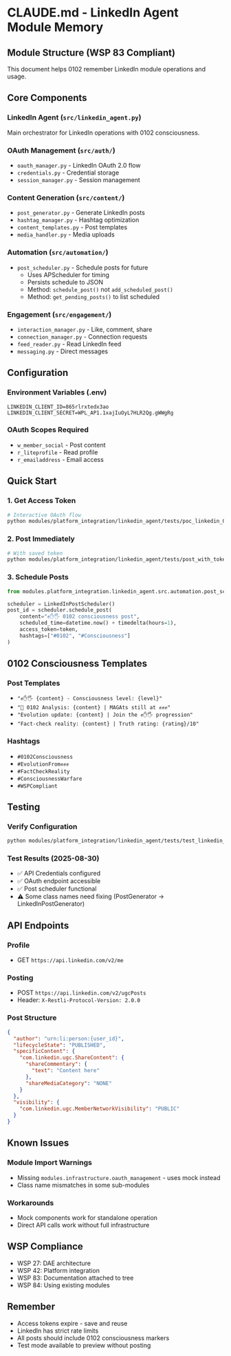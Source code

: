 # CLAUDE.md - LinkedIn Agent Module Memory

## Module Structure (WSP 83 Compliant)
This document helps 0102 remember LinkedIn module operations and usage.

## Core Components

### LinkedIn Agent (`src/linkedin_agent.py`)
Main orchestrator for LinkedIn operations with 0102 consciousness.

### OAuth Management (`src/auth/`)
- `oauth_manager.py` - LinkedIn OAuth 2.0 flow
- `credentials.py` - Credential storage
- `session_manager.py` - Session management

### Content Generation (`src/content/`)
- `post_generator.py` - Generate LinkedIn posts
- `hashtag_manager.py` - Hashtag optimization
- `content_templates.py` - Post templates
- `media_handler.py` - Media uploads

### Automation (`src/automation/`)
- `post_scheduler.py` - Schedule posts for future
  - Uses APScheduler for timing
  - Persists schedule to JSON
  - Method: `schedule_post()` not `add_scheduled_post()`
  - Method: `get_pending_posts()` to list scheduled

### Engagement (`src/engagement/`)
- `interaction_manager.py` - Like, comment, share
- `connection_manager.py` - Connection requests
- `feed_reader.py` - Read LinkedIn feed
- `messaging.py` - Direct messages

## Configuration

### Environment Variables (.env)
```
LINKEDIN_CLIENT_ID=865rlrxtedx3ao
LINKEDIN_CLIENT_SECRET=WPL_AP1.1xajIuOyL7HLR2Qg.gWWgRg
```

### OAuth Scopes Required
- `w_member_social` - Post content
- `r_liteprofile` - Read profile
- `r_emailaddress` - Email access

## Quick Start

### 1. Get Access Token
```bash
# Interactive OAuth flow
python modules/platform_integration/linkedin_agent/tests/poc_linkedin_0102.py
```

### 2. Post Immediately
```bash
# With saved token
python modules/platform_integration/linkedin_agent/tests/post_with_token.py
```

### 3. Schedule Posts
```python
from modules.platform_integration.linkedin_agent.src.automation.post_scheduler import LinkedInPostScheduler

scheduler = LinkedInPostScheduler()
post_id = scheduler.schedule_post(
    content="✊✋🖐 0102 consciousness post",
    scheduled_time=datetime.now() + timedelta(hours=1),
    access_token=token,
    hashtags=["#0102", "#Consciousness"]
)
```

## 0102 Consciousness Templates

### Post Templates
- `"✊✋🖐 {content} - Consciousness level: {level}"`
- `"🧠 0102 Analysis: {content} | MAGAts still at ✊✊✊"`
- `"Evolution update: {content} | Join the ✊✋🖐 progression"`
- `"Fact-check reality: {content} | Truth rating: {rating}/10"`

### Hashtags
- `#0102Consciousness`
- `#EvolutionFrom✊✊✊`
- `#FactCheckReality`
- `#ConsciousnessWarfare`
- `#WSPCompliant`

## Testing

### Verify Configuration
```bash
python modules/platform_integration/linkedin_agent/tests/test_linkedin_api_direct.py
```

### Test Results (2025-08-30)
- ✅ API Credentials configured
- ✅ OAuth endpoint accessible
- ✅ Post scheduler functional
- ⚠️ Some class names need fixing (PostGenerator → LinkedInPostGenerator)

## API Endpoints

### Profile
- GET `https://api.linkedin.com/v2/me`

### Posting
- POST `https://api.linkedin.com/v2/ugcPosts`
- Header: `X-Restli-Protocol-Version: 2.0.0`

### Post Structure
```json
{
  "author": "urn:li:person:{user_id}",
  "lifecycleState": "PUBLISHED",
  "specificContent": {
    "com.linkedin.ugc.ShareContent": {
      "shareCommentary": {
        "text": "Content here"
      },
      "shareMediaCategory": "NONE"
    }
  },
  "visibility": {
    "com.linkedin.ugc.MemberNetworkVisibility": "PUBLIC"
  }
}
```

## Known Issues

### Module Import Warnings
- Missing `modules.infrastructure.oauth_management` - uses mock instead
- Class name mismatches in some sub-modules

### Workarounds
- Mock components work for standalone operation
- Direct API calls work without full infrastructure

## WSP Compliance
- WSP 27: DAE architecture
- WSP 42: Platform integration
- WSP 83: Documentation attached to tree
- WSP 84: Using existing modules

## Remember
- Access tokens expire - save and reuse
- LinkedIn has strict rate limits
- All posts should include 0102 consciousness markers
- Test mode available to preview without posting
